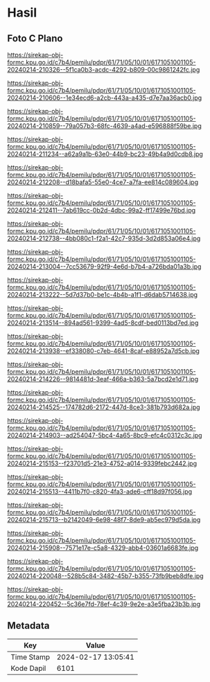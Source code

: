 # Hasil

## Foto C Plano

https://sirekap-obj-formc.kpu.go.id/c7b4/pemilu/pdpr/61/71/05/10/01/6171051001105-20240214-210326--5f1ca0b3-acdc-4292-b809-00c9861242fc.jpg

https://sirekap-obj-formc.kpu.go.id/c7b4/pemilu/pdpr/61/71/05/10/01/6171051001105-20240214-210606--1e34ecd6-a2cb-443a-a435-d7e7aa36acb0.jpg

https://sirekap-obj-formc.kpu.go.id/c7b4/pemilu/pdpr/61/71/05/10/01/6171051001105-20240214-210859--79a057b3-68fc-4639-a4ad-e596888f59be.jpg

https://sirekap-obj-formc.kpu.go.id/c7b4/pemilu/pdpr/61/71/05/10/01/6171051001105-20240214-211234--a62a9a1b-63e0-44b9-bc23-49b4a9d0cdb8.jpg

https://sirekap-obj-formc.kpu.go.id/c7b4/pemilu/pdpr/61/71/05/10/01/6171051001105-20240214-212208--d18bafa5-55e0-4ce7-a7fa-ee814c089604.jpg

https://sirekap-obj-formc.kpu.go.id/c7b4/pemilu/pdpr/61/71/05/10/01/6171051001105-20240214-212411--7ab619cc-0b2d-4dbc-99a2-ff17499e76bd.jpg

https://sirekap-obj-formc.kpu.go.id/c7b4/pemilu/pdpr/61/71/05/10/01/6171051001105-20240214-212738--4bb080c1-f2a1-42c7-935d-3d2d853a06e4.jpg

https://sirekap-obj-formc.kpu.go.id/c7b4/pemilu/pdpr/61/71/05/10/01/6171051001105-20240214-213004--7cc53679-92f9-4e6d-b7b4-a726bda01a3b.jpg

https://sirekap-obj-formc.kpu.go.id/c7b4/pemilu/pdpr/61/71/05/10/01/6171051001105-20240214-213222--5d7d37b0-be1c-4b4b-a1f1-d6dab5714638.jpg

https://sirekap-obj-formc.kpu.go.id/c7b4/pemilu/pdpr/61/71/05/10/01/6171051001105-20240214-213514--894ad561-9399-4ad5-8cdf-bed0113bd7ed.jpg

https://sirekap-obj-formc.kpu.go.id/c7b4/pemilu/pdpr/61/71/05/10/01/6171051001105-20240214-213938--ef338080-c7eb-4641-8caf-e88952a7d5cb.jpg

https://sirekap-obj-formc.kpu.go.id/c7b4/pemilu/pdpr/61/71/05/10/01/6171051001105-20240214-214226--9814481d-3eaf-466a-b363-5a7bcd2e1d71.jpg

https://sirekap-obj-formc.kpu.go.id/c7b4/pemilu/pdpr/61/71/05/10/01/6171051001105-20240214-214525--174782d6-2172-447d-8ce3-381b793d682a.jpg

https://sirekap-obj-formc.kpu.go.id/c7b4/pemilu/pdpr/61/71/05/10/01/6171051001105-20240214-214903--ad254047-5bc4-4a65-8bc9-efc4c0312c3c.jpg

https://sirekap-obj-formc.kpu.go.id/c7b4/pemilu/pdpr/61/71/05/10/01/6171051001105-20240214-215153--f23701d5-21e3-4752-a014-9339febc2442.jpg

https://sirekap-obj-formc.kpu.go.id/c7b4/pemilu/pdpr/61/71/05/10/01/6171051001105-20240214-215513--4411b7f0-c820-4fa3-ade6-cff18d97f056.jpg

https://sirekap-obj-formc.kpu.go.id/c7b4/pemilu/pdpr/61/71/05/10/01/6171051001105-20240214-215713--b2142049-6e98-48f7-8de9-ab5ec979d5da.jpg

https://sirekap-obj-formc.kpu.go.id/c7b4/pemilu/pdpr/61/71/05/10/01/6171051001105-20240214-215908--7571e17e-c5a8-4329-abb4-03601a6683fe.jpg

https://sirekap-obj-formc.kpu.go.id/c7b4/pemilu/pdpr/61/71/05/10/01/6171051001105-20240214-220048--528b5c84-3482-45b7-b355-73fb9beb8dfe.jpg

https://sirekap-obj-formc.kpu.go.id/c7b4/pemilu/pdpr/61/71/05/10/01/6171051001105-20240214-220452--5c36e7fd-78ef-4c39-9e2e-a3e5fba23b3b.jpg


## Metadata

| Key        | Value               |
| ---------- | ------------------- |
| Time Stamp | 2024-02-17 13:05:41 |
| Kode Dapil | 6101                |



